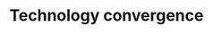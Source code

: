 ---
layout: post
title: Technology convergence
subtitle: 
gh-repo:
gh-badge:
tags: [first-principles]
comments: true
---